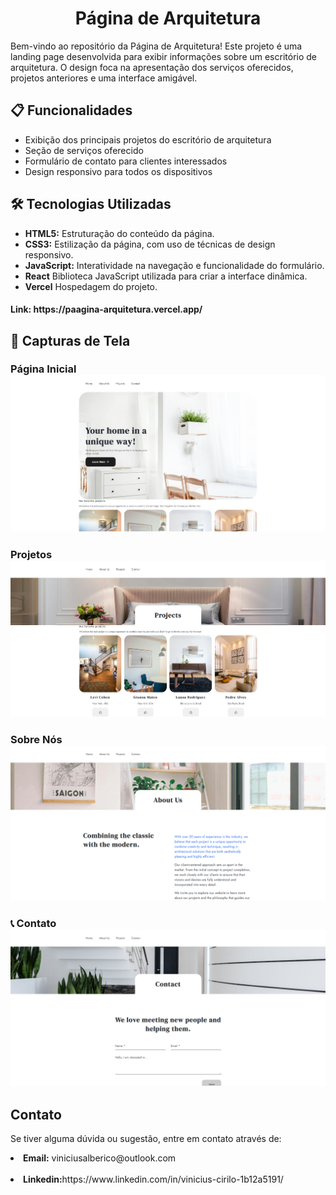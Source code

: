 <h1 align="center">Página de Arquitetura</h1>
<p>Bem-vindo ao repositório da Página de Arquitetura! Este projeto é uma landing page desenvolvida para exibir informações sobre um escritório de arquitetura. O design foca na apresentação dos serviços oferecidos, projetos anteriores e uma interface amigável.</p>

<h2>📋 Funcionalidades</h2>

<ul>
<li>Exibição dos principais projetos do escritório de arquitetura</li>
<li>Seção de serviços oferecido</li>
<li>Formulário de contato para clientes interessados</li>
<li>Design responsivo para todos os dispositivos</li>
</ul>

<h2>🛠️ Tecnologias Utilizadas</h2>

<ul>
<li><b>HTML5:</b> Estruturação do conteúdo da página.</li>
<li><b>CSS3:</b> Estilização da página, com uso de técnicas de design responsivo.</li>
<li><b>JavaScript:</b> Interatividade na navegação e funcionalidade do formulário.</li>
<li><b>React</b> Biblioteca JavaScript utilizada para criar a interface dinâmica.</li>
<li><b>Vercel</b> Hospedagem do projeto.</li>
</ul>

<h4><b>Link:</b><a> https://paagina-arquitetura.vercel.app/</a></h4>

<h2> 📸 Capturas de Tela

<h3> Página Inicial
<img src="../proj-arq-vinicius/public/paginaInicial.png">

<h3> Projetos
<img src="../proj-arq-vinicius/public/paginaProjetos.png">

<h3> Sobre Nós
<img src="../proj-arq-vinicius/public/sobreNos.png">

<h3>📞 Contato
<img src="../proj-arq-vinicius/public/contato.png">

<h2> Contato</h2>
<p>Se tiver alguma dúvida ou sugestão, entre em contato através de:</p>

<li><b>Email:</b><a> viniciusalberico@outlook.com</a></li>
<br>
<li><b>Linkedin:</b><a>https://www.linkedin.com/in/vinicius-cirilo-1b12a5191/</a></li>
